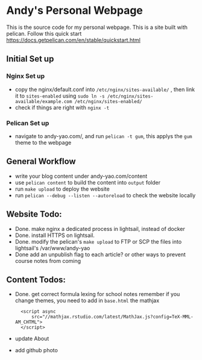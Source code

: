 # Andy's Personal Webpage

This is the source code for my personal webpage. This is a site built with pelican. Follow this quick start https://docs.getpelican.com/en/stable/quickstart.html


## Initial Set up

### Nginx Set up
- copy the nginx/default.conf into `/etc/nginx/sites-available/` , then link it to
`sites-enabled` using `sudo ln -s /etc/nginx/sites-available/example.com /etc/nginx/sites-enabled/`
- check if things are right with `nginx -t`


### Pelican Set up
- navigate to andy-yao.com/, and run `pelican -t gum`, this applys the `gum` theme to the webpage

## General Workflow
- write your blog content under andy-yao.com/content
- use `pelican content` to build the content into `output` folder
- run `make upload` to deploy the website
- run `pelican --debug --listen --autoreload` to check the website locally

## Website Todo:
- Done. make nginx a dedicated process in lightsail, instead of docker
- Done. install HTTPS on lightsail.
- Done. modify the pelican's `make upload` to FTP or SCP the files into lightsail's /var/www/andy-yao
- Done add an unpublish flag to each article? or other ways to prevent course notes from coming

## Content Todos:
- Done. get correct formula lexing for school notes
    remember if you change themes, you need to add in `base.html` the mathjax


        <script async
            src="//mathjax.rstudio.com/latest/MathJax.js?config=TeX-MML-AM_CHTML">
        </script>

- update About
- add github photo

